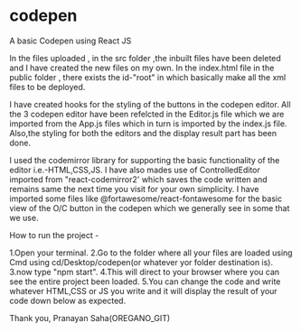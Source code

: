 # codepen
 A basic Codepen using React JS


In the files uploaded , in the src folder ,the inbuilt files have been deleted and I have created the new files on my own.
In the index.html file in the public folder , there exists the id-"root" in which basically make all the xml files to be deployed.

I have created hooks for the styling of the buttons in the codepen editor.
All the 3 codepen editor have been refelcted in the Editor.js file which we are imported from the App.js files which in turn is imported by the index.js file.
Also,the styling for both the editors and the display result part has been done.

I used the codemirror library for supporting the basic functionality of the editor i.e.-HTML,CSS,JS.
I have also mades use of ControlledEditor imported from "react-codemirror2' which saves the code written and remains same the next time you visit for your own simplicity.
I have imported some files like @fortawesome/react-fontawesome for the basic view of the O/C button in the codepen which we generally see in some that we use.

How to run the project -

1.Open your terminal.
2.Go to the folder where all your files are loaded using Cmd using cd/Desktop/codepen(or whatever yor folder destination is).
3.now type "npm start".
4.This will direct to your browser where you can see the entire project been loaded.
5.You can change the code and write whatever HTML,CSS or JS you write and it will display the result of your code down below as expected.


Thank you,
Pranayan Saha(OREGANO_GIT)
